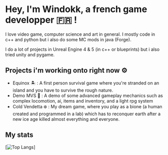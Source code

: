 
# Hey, I'm Windokk, a french game developper 🇫🇷 !

I love video game, computer science and art in general. I mostly code in c++ and python but i also do some MC mods in java (Forge).

I do a lot of projects in Unreal Engine 4 & 5 (in c++ or blueprints) but i also tried unity and pygame.

## Projects i'm working onto right now ⚙️

- Equinox 🏝️ : A first person survival game where you're stranded on an island and you have to survive the rough nature.
- Demo MVS 🚶 : A demo of some advanced gameplay mechanics such as complex locomotion, ai, items and inventory, and a light rpg system
- Cold Vendetta ❄️ : My dream game, where you play as a bione (a human created and programmed in a lab) which has to reconquer earth after a new ice age killed almost everything and everyone.

## My stats

[![Top Langs](https://github-readme-stats.vercel.app/api/top-langs/?username=windokk&layout=donut-vertical&theme=algolia)]
